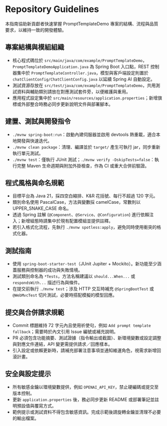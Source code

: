 # Repository Guidelines

本指南協助新貢獻者快速掌握 PromptTemplateDemo 專案的結構、流程與品質要求，以維持一致的開發體驗。

## 專案結構與模組組織
- 核心程式碼位於 `src/main/java/com/example/PromptTemplateDemo`，`PromptTemplateDemoApplication.java` 為 Spring Boot 入口點，REST 控制器集中於 `PromptTemplateController.java`，模型與客戶端設定則置於 `chatClientConfig/ChatClientConfig.java` 以延續 Spring AI 自動設定。
- 測試資源存放在 `src/test/java/com/example/PromptTemplateDemo`，共用測試資料與輔助類別請放在對應測試套件旁，以便維護與重用。
- 應用程式設定集中於 `src/main/resources/application.properties`；新增旗標或外部整合時務必同步更新說明文件與部署腳本。

## 建置、測試與開發指令
- `./mvnw spring-boot:run`：啟動內建伺服器並啟用 devtools 熱重載，適合本地開發與快速迭代。
- `./mvnw clean package`：清理、編譯並於 `target/` 產生可執行 jar，同步重新執行單元測試。
- `./mvnw test`：僅執行 JUnit 測試；`./mvnw verify -DskipTests=false`：執行完整 Maven 生命週期與附加外掛檢查，作為 CI 或重大合併前驗證。

## 程式風格與命名規範
- 目標平台為 Java 21，採四空白縮排、K&R 花括號、每行不超過 120 字元。
- 類別命名使用 PascalCase，方法與變數採 camelCase，常數則以 UPPER_SNAKE_CASE 命名。
- 透過 Spring 註解 (`@Component`、`@Service`、`@Configuration`) 進行依賴注入；新增組態時請集中於現有配置模組並提供註釋。
- 若引入格式化流程，先執行 `./mvnw spotless:apply`，避免同時使用衝突的格式化器。

## 測試指南
- 使用 `spring-boot-starter-test`（JUnit Jupiter + Mockito）。新功能至少涵蓋服務與控制器的成功與失敗情境。
- 測試類別命名為 `*Tests`，方法名稱建議以 `should...When...` 或 `respondsWith...` 描述行為與條件。
- 在提交前執行 `./mvnw test`；涉及 HTTP 交互時補充 `@SpringBootTest` 或 `@WebMvcTest` 切片測試，必要時搭配模擬的模型回應。

## 提交與合併請求規範
- Commit 標題維持 72 字元內且使用祈使句，例如 `Add prompt template fallback`；需要時於內文引用 Issue 編號或補充說明。
- PR 必須包含功能摘要、測試證據（指令輸出或截圖）、新環境變數或設定調整與對應文件連結，API 變更需提供請求／回應樣本。
- 引入設定或依賴更新時，請補充部署注意事項並通知維運角色，視需求新增回滾計畫。

## 安全與設定提示
- 所有敏感金鑰以環境變數提供，例如 `OPENAI_API_KEY`，禁止硬編碼或提交至版本控制。
- 更新 `application.properties` 後，務必同步更新 README 或部署筆記並註明預設值與覆寫方式。
- 範例提示或測試資料不得包含敏感資訊。完成示範後請旋轉金鑰並清理不必要的輸出檔案。
